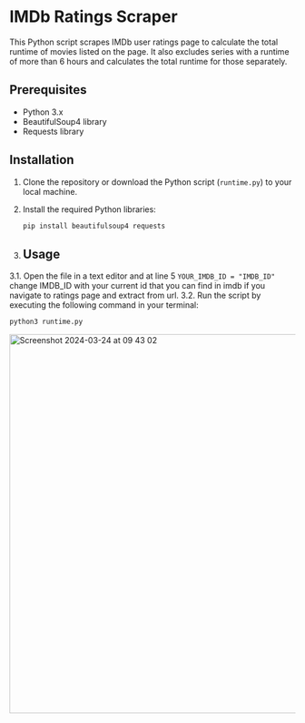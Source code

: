 # IMDb Ratings Scraper

This Python script scrapes IMDb user ratings page to calculate the total runtime of movies listed on the page. It also excludes series with a runtime of more than 6 hours and calculates the total runtime for those separately.

## Prerequisites

- Python 3.x
- BeautifulSoup4 library
- Requests library

## Installation

1. Clone the repository or download the Python script (`runtime.py`) to your local machine.

2. Install the required Python libraries:

   ```bash
   pip install beautifulsoup4 requests
    ```

3. ## Usage
   
3.1. Open the file in a text editor and at line 5 `YOUR_IMDB_ID = "IMDB_ID"` change IMDB_ID with your current id that you can find in imdb if you navigate to ratings page and extract from url. 
3.2. Run the script by executing the following command in your terminal:

   ```bash
   python3 runtime.py
   ```
<img width="666" alt="Screenshot 2024-03-24 at 09 43 02" src="https://github.com/dorutiuga/imdb-script/assets/107680344/60632677-0260-40d6-9ac2-15b9603826ae">
